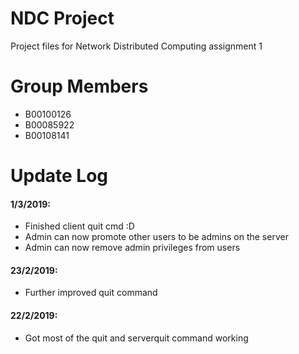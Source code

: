 # NDC Project

Project files for Network Distributed Computing assignment 1

# Group Members

- B00100126
- B00085922
- B00108141

# Update Log

#### 1/3/2019:
- Finished client quit cmd :D
- Admin can now promote other users to be admins on the server
- Admin can now remove admin privileges from users

#### 23/2/2019:
- Further improved quit command

#### 22/2/2019:
- Got most of the quit and serverquit command working
